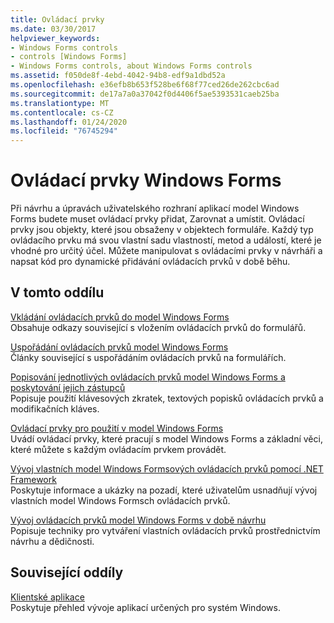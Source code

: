 ```yaml
---
title: Ovládací prvky
ms.date: 03/30/2017
helpviewer_keywords:
- Windows Forms controls
- controls [Windows Forms]
- Windows Forms controls, about Windows Forms controls
ms.assetid: f050de8f-4ebd-4042-94b8-edf9a1dbd52a
ms.openlocfilehash: e36efb8b653f528be6f68f77ced26de262cbc6ad
ms.sourcegitcommit: de17a7a0a37042f0d4406f5ae5393531caeb25ba
ms.translationtype: MT
ms.contentlocale: cs-CZ
ms.lasthandoff: 01/24/2020
ms.locfileid: "76745294"
---
```

# <a name="windows-forms-controls"></a>Ovládací prvky Windows Forms

Při návrhu a úpravách uživatelského rozhraní aplikací model Windows Forms budete muset ovládací prvky přidat, Zarovnat a umístit. Ovládací prvky jsou objekty, které jsou obsaženy v objektech formuláře. Každý typ ovládacího prvku má svou vlastní sadu vlastností, metod a událostí, které je vhodné pro určitý účel. Můžete manipulovat s ovládacími prvky v návrháři a napsat kód pro dynamické přidávání ovládacích prvků v době běhu.

## <a name="in-this-section"></a>V tomto oddílu

[Vkládání ovládacích prvků do model Windows Forms](putting-controls-on-windows-forms.md)\
Obsahuje odkazy související s vložením ovládacích prvků do formulářů.

[Uspořádání ovládacích prvků model Windows Forms](how-to-align-multiple-controls-on-windows-forms.md)\
Články související s uspořádáním ovládacích prvků na formulářích.

[Popisování jednotlivých ovládacích prvků model Windows Forms a poskytování jejich zástupců](labeling-individual-windows-forms-controls-and-providing-shortcuts-to-them.md)\
Popisuje použití klávesových zkratek, textových popisků ovládacích prvků a modifikačních kláves.

[Ovládací prvky pro použití v model Windows Forms](controls-to-use-on-windows-forms.md)\
Uvádí ovládací prvky, které pracují s model Windows Forms a základní věci, které můžete s každým ovládacím prvkem provádět.

[Vývoj vlastních model Windows Formsových ovládacích prvků pomocí .NET Framework](developing-custom-windows-forms-controls.md)\
Poskytuje informace a ukázky na pozadí, které uživatelům usnadňují vývoj vlastních model Windows Formsch ovládacích prvků.

[Vývoj ovládacích prvků model Windows Forms v době návrhu](developing-windows-forms-controls-at-design-time.md)\
Popisuje techniky pro vytváření vlastních ovládacích prvků prostřednictvím návrhu a dědičnosti.

## <a name="related-sections"></a>Související oddíly

[Klientské aplikace](../../develop-client-apps.md)\
Poskytuje přehled vývoje aplikací určených pro systém Windows.
